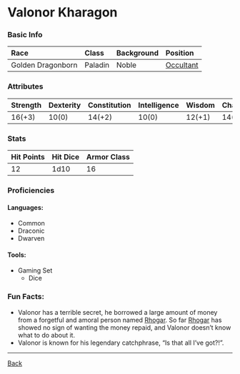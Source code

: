 # Valonor Kharagon

### Basic Info

| Race | Class | Background | Position |
|:--|:--|:--|:--|
| Golden Dragonborn | Paladin | Noble | [Occultant](../Documents/Occultant.pdf) |

### Attributes

| Strength | Dexterity | Constitution | Intelligence | Wisdom | Charisma |
|:--|:--|:--|:--|:--|:--|
| 16(+3) | 10(0) | 14(+2) | 10(0) | 12(+1) | 14(+2) |

### Stats

| Hit Points | Hit Dice | Armor Class |
|:--|:--|:--|
| 12 | 1d10 | 16 |

### Proficiencies
#### Languages:
- Common
- Draconic
- Dwarven

#### Tools:
- Gaming Set
    - Dice 

### Fun Facts:
- Valonor has a terrible secret, he borrowed a large amount of money from a forgetful and amoral person named [Rhogar](../NPCs/Rhogar.md). So far [Rhogar](../NPCs/Rhogar.md) has showed no sign of wanting the money repaid, and Valonor doesn’t know what to do about it.
- Valonor is known for his legendary catchphrase, “Is that all I’ve got?!”.

---
[Back](./)